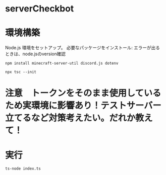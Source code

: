 # serverCheckbot
# 環境構築
Node.js 環境をセットアップ。
必要なパッケージをインストール:
エラーが出るときは、node.jsのversion確認　
```shell
npm install minecraft-server-util discord.js dotenv
``` 

```shell
npx tsc --init
``` 

# 注意　トークンをそのまま使用しているため実環境に影響あり！テストサーバー立てるなど対策考えたい。だれか教えて！
# 実行
```shell
ts-node index.ts
``` 
